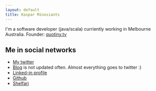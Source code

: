 ```yaml
---
layout: default
title: Kaspar Minosiants
---
```

I'm a software developer (java/scala) curriently working in Melbourne Australia.
Founder: [quotiny.tv](http://quotiny.tv "Quotiny")

Me in social networks 
----------------------
- [My twitter](http://www.twitter.com/minosiants "Twitter")
- [Blog](http://torino.minosiants.com/display/~kaspar/blog "Blog") is not updated often. Almost everything goes to twitter :) 
- [Linked-in profile](http://www.linkedin.com/in/kaspar "Linked-In Profile")
- [Github](https://github.com/minosiants "Github")
- [Shelfari](http://www.shelfari.com/kaspar/shelf "Shelfari")



